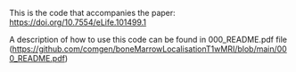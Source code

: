 This is the code that accompanies the paper: https://doi.org/10.7554/eLife.101499.1

A description of how to use this code can be found in 000_README.pdf file (https://github.com/comgen/boneMarrowLocalisationT1wMRI/blob/main/000_README.pdf)

